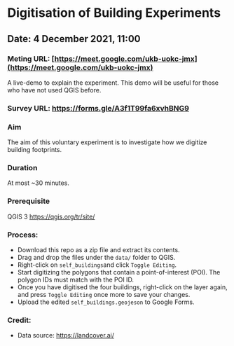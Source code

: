 # Digitisation of Building Experiments

## Date: 4 December 2021, 11:00

### Meting URL: [https://meet.google.com/ukb-uokc-jmx](https://meet.google.com/ukb-uokc-jmx)
A live-demo to explain the experiment. This demo will be useful for those who have not used QGIS before.

### Survey URL: https://forms.gle/A3f1T99fa6xvhBNG9

### Aim
The aim of this voluntary experiment is to investigate how we digitize building footprints.

### Duration
At most ~30 minutes.

### Prerequisite
QGIS 3 https://qgis.org/tr/site/

### Process:
*	Download this repo as a zip file and extract its contents.
* Drag and drop the files under the `data/` folder to QGIS.
* Right-click on `self_buildings`and click `Toggle Editing`.
* Start digitizing the polygons that contain a point-of-interest (POI). The polygon IDs must match with the POI ID.
* Once you have digitised the four buildings, right-click on the layer again, and press `Toggle Editing` once more to save your changes.
* Upload the edited `self_buildings.geojeson` to Google Forms.

### Credit:
* Data source: https://landcover.ai/
